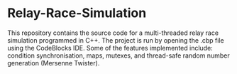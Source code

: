# Relay-Race-Simulation

This repository contains the source code for a multi-threaded relay race simulation programmed in C++. The project is run by opening the .cbp file using the CodeBlocks IDE. Some of the features implemented include: condition synchronisation, maps, mutexes, and thread-safe random number generation (Mersenne Twister).
